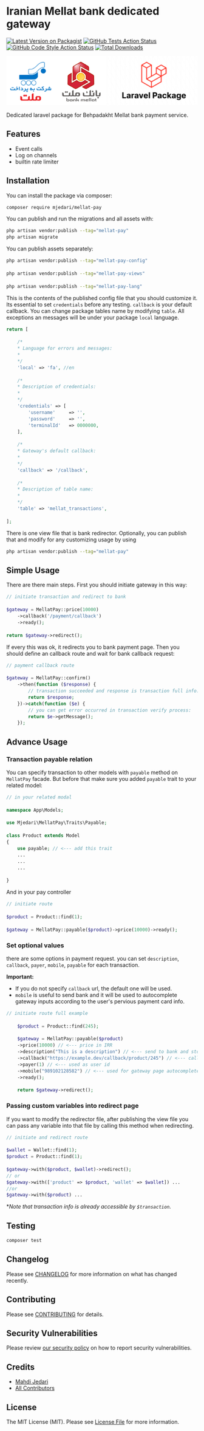 # Iranian Mellat bank dedicated gateway

[![Latest Version on Packagist](https://img.shields.io/packagist/v/mjedari/mellat-pay.svg?style=flat-square)](https://packagist.org/packages/mjedari/mellat-pay)
[![GitHub Tests Action Status](https://img.shields.io/github/workflow/status/mjedari/mellat-pay/run-tests?label=tests)](https://github.com/mjedari/mellat-pay/actions?query=workflow%3Arun-tests+branch%3Amain)
[![GitHub Code Style Action Status](https://img.shields.io/github/workflow/status/mjedari/mellat-pay/Check%20&%20fix%20styling?label=code%20style)](https://github.com/mjedari/mellat-pay/actions?query=workflow%3A"Check+%26+fix+styling"+branch%3Amain)
[![Total Downloads](https://img.shields.io/packagist/dt/mjedari/mellat-pay.svg?style=flat-square)](https://packagist.org/packages/mjedari/mellat-pay)

![](https://raw.githubusercontent.com/mjedari/mellat-pay/master/art/logo.jpg)

Dedicated laravel package for Behpadakht Mellat bank payment service.



## Features

- Event calls
- Log on channels
- builtin rate limiter


## Installation

You can install the package via composer:

```bash
composer require mjedari/mellat-pay
```

You can publish and run the migrations and all assets with:

```bash
php artisan vendor:publish --tag="mellat-pay"
php artisan migrate
```

You can publish assets separately:

```bash
php artisan vendor:publish --tag="mellat-pay-config"

php artisan vendor:publish --tag="mellat-pay-views"

php artisan vendor:publish --tag="mellat-pay-lang"
```

This is the contents of the published config file that you should customize it. Its essential to set  `credentials` before any testing. `callback` is your default callback. You can change package tables name by modifying `table`. All exceptions an messages will be under your package `local` language.

```php
return [

    /*
    * Language for errors and messages:
    *
    */
    'local' => 'fa', //en

    /*
    * Description of credentials:
    *
    */
    'credentials' => [
        'username'     => '',
        'password'     => '',
        'terminalId'   => 0000000,
    ],

    /*
    * Gateway's default callback:
    *
    */
    'callback' => '/callback',

    /*
    * Description of table name:
    *
    */
    'table' => 'mellat_transactions',

];
```

There is one view file that is bank redirector. Optionally, you can publish that and modify for any customizing usage by using

```bash
php artisan vendor:publish --tag="mellat-pay"
```

## Simple Usage

There are there main steps. First you should initiate gateway in this way:
```php
// initiate transaction and redirect to bank

$gateway = MellatPay::price(10000)
    ->callback('/payment/callback')
    ->ready();

return $gateway->redirect();
```
If every this was ok, it redirects you to bank payment page.
Then you should define an callback route and wait for bank callback request:

```php
// payment callback route

$gateway = MellatPay::confirm()
    ->then(function ($response) {
        // transaction succeeded and response is transaction full info:
        return $response;
    })->catch(function ($e) {
        // you can get error occurred in transaction verify process:
        return $e->getMessage();
    });
```

## Advance Usage
### Transaction payable relation
You can specify transaction to other models with `payable` method on `MellatPay` facade. But before that make sure you added `payable` trait to your related model:
```php
// in your related modal

namespace App\Models;

use Mjedari\MellatPay\Traits\Payable;

class Product extends Model
{
    use payable; // <--- add this trait
    ...
    ...
    ...

}

```
And in your pay controller
```php
// initiate route

$product = Product::find(1);

$gateway = MellatPay::payable($product)->price(10000)->ready();

```
### Set optional values
there are some options in payment request. you can set `description`, `callback`, `payer`, `mobile`, `payable` for each transaction.

**Important:**
- If you do not specify `callback` url, the default one will be used.
- `mobile` is useful to send bank and it will be used to autocomplete gateway inputs according to the user's pervious payment card info.
```php
// initiate route full example

    $product = Product::find(245);
    
    $gateway = MellatPay::payable($product)
    ->price(10000) // <--- price in IRR
    ->description("This is a description") // <--- send to bank and store
    ->callback("https://example.dev/callback/product/245") // <--- callback to etch request 
    ->payer(1) // <--- used as user id 
    ->mobile("989102128582") // <--- used for gateway page autocomplete
    ->ready();

    return $gateway->redirect();

```

### Passing custom variables into redirect page
If you want to modify the redirector file, after publishing the view file you can pass any variable into that file by calling this method when redirecting.
```php
// initiate and redirect route

$wallet = Wallet::find(1);
$product = Product::find(1);

$gateway->with($product, $wallet)->redirect();
// or
$gateway->with(['product' => $product, 'wallet' => $wallet]) ...
//or
$gateway->with($product) ...

```
**Note that transaction info is already accessible by `$transaction`.*

## Testing

```bash
composer test
```

## Changelog

Please see [CHANGELOG](CHANGELOG.md) for more information on what has changed recently.

## Contributing

Please see [CONTRIBUTING](.github/CONTRIBUTING.md) for details.

## Security Vulnerabilities

Please review [our security policy](../../security/policy) on how to report security vulnerabilities.

## Credits

-   [Mahdi Jedari](https://github.com/mjedari)
-   [All Contributors](../../contributors)

## License

The MIT License (MIT). Please see [License File](LICENSE.md) for more information.

